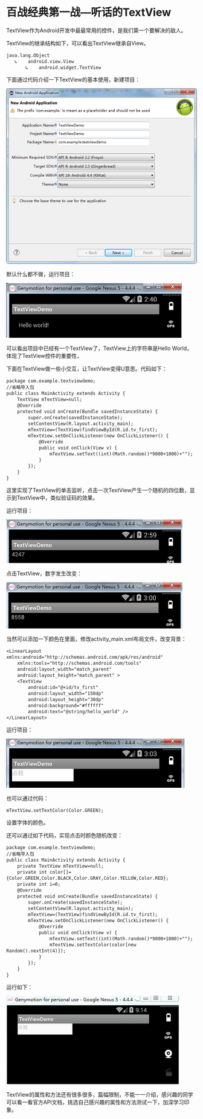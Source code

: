 # 百战经典第一战—听话的TextView

TextView作为Android开发中最最常用的控件，是我们第一个要解决的敌人。

TextView的继承结构如下，可以看出TextView继承自View。

```
java.lang.Object
   ↳	android.view.View
 	   ↳	android.widget.TextView
```

下面通过代码介绍一下TextView的基本使用，新建项目：

![](images/1.png)

默认什么都不做，运行项目：

![](images/2.png)
  
可以看出项目中已经有一个TextView了，TextView上的字符串是Hello World，体现了TextView控件的重要性，

下面在TextView做一些小交互，让TextView变得U意思。代码如下：
 
```
package com.example.textviewdemo;
//省略导入包
public class MainActivity extends Activity {
	TextView mTextView=null;
	@Override
	protected void onCreate(Bundle savedInstanceState) {
		super.onCreate(savedInstanceState);
		setContentView(R.layout.activity_main);
		mTextView=(TextView)findViewById(R.id.tv_first);
		mTextView.setOnClickListener(new OnClickListener() {
			@Override
			public void onClick(View v) {
				mTextView.setText((int)(Math.random()*9000+1000)+"");
			}
		});
	}
}
```

这里实现了TextView的单击监听，点击一次TextView产生一个随机的四位数，显示到TextView中，类似验证码的效果。

运行项目：

![](images/3.png)

点击TextView，数字发生改变：

![](images/4.png)

当然可以添加一下颜色在里面，修改activity_main.xml布局文件，改变背景：

```
<LinearLayout xmlns:android="http://schemas.android.com/apk/res/android"
    xmlns:tools="http://schemas.android.com/tools"
    android:layout_width="match_parent"
    android:layout_height="match_parent" >
    <TextView
        android:id="@+id/tv_first"
        android:layout_width="150dp"
        android:layout_height="30dp"
        android:background="#ffffff"
        android:text="@string/hello_world" />
</LinearLayout>
```

运行项目：

![](images/5.png)

也可以通过代码：

```
mTextView.setTextColor(Color.GREEN);
```

设置字体的颜色。

还可以通过如下代码，实现点击时颜色随机改变：

```
package com.example.textviewdemo;
//省略导入包
public class MainActivity extends Activity {
	private TextView mTextView=null;
	private int color[]={Color.GREEN,Color.BLACK,Color.GRAY,Color.YELLOW,Color.RED};
	private int i=0;
	@Override
	protected void onCreate(Bundle savedInstanceState) {
		super.onCreate(savedInstanceState);
		setContentView(R.layout.activity_main);
		mTextView=(TextView)findViewById(R.id.tv_first);
		mTextView.setOnClickListener(new OnClickListener() {
			@Override
			public void onClick(View v) {
				mTextView.setText((int)(Math.random()*9000+1000)+"");
				mTextView.setTextColor(color[new Random().nextInt(4)]);
			}
		});
	}
}
```

运行如下：

![](images/6.gif)

TextView的属性和方法还有很多很多，篇幅限制，不能一一介绍，感兴趣的同学可以看一看官方API文档，挑选自己感兴趣的属性和方法测试一下，加深学习印象。